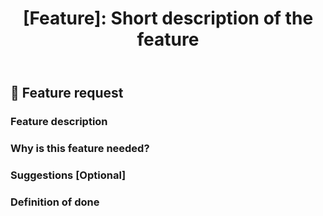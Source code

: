 ﻿---
name: Feature request
about: Suggest an idea for this project
title: '[Feature]: Short description of the feature'
labels: 'feature'
---

## 🚀 Feature request

### Feature description

### Why is this feature needed?

### Suggestions [Optional]

### Definition of done
